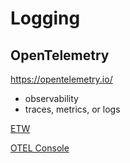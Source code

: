 # Logging

## OpenTelemetry

<https://opentelemetry.io/>

- observability
- traces, metrics, or logs

[ETW](https://learn.microsoft.com/en-us/windows-hardware/drivers/devtest/event-tracing-for-windows--etw-)

[OTEL Console](https://github.com/open-telemetry/opentelemetry-dotnet/blob/main/docs/logs/getting-started-console/README.md)
